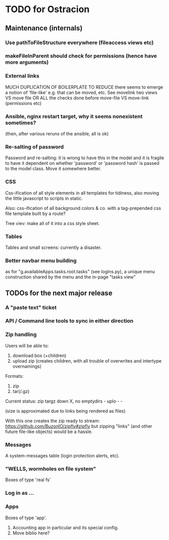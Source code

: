# TODO for Ostracion

## Maintenance (internals)

### Use pathToFileStructure everywhere (fileaccess views etc)

### makeFileInParent should check for permissions (hence have more arguments)

### External links

MUCH DUPLICATION OF BOILERPLATE TO REDUCE
there seems to emerge a notion of 'file-like'
e.g. that can be moved, etc. See movelink two views VS move file
OR ALL the checks done before move-file VS move-link (permissions etc)

### Ansible, nginx restart target, why it seems nonexistent sometimes?
(then, after various reruns of the ansible, all is ok)

### Re-salting of password

Password and re-salting: it is wrong to have this in the model and
it is fragile to have it dependent on whether 'password' or 'password hash'
is passed to the model class. Move it somewhere better.

### CSS

Css-ification of all style elements in all templates for tidiness,
also moving the little javascript to scripts in static.

Also: css-ification of all background colors & co. with
a tag-prepended css file template built by a route?

Tree viev: make all of it into a css style sheet.

### Tables

Tables and small screens: currently a disaster.

### Better navbar menu building

as for "g.availableApps.tasks.root.tasks" (see logins.py),
a unique menu construction shared by the menu and the in-page "tasks view"


## TODOs for the next major release

### A "paste text" ticket

### API / Command line tools to sync in either direction

### Zip handling

Users will be able to:

1. download box (+children)
2. upload zip (creates children, with all trouble of overwrites and
               intertype overnamings)

Formats:
1. zip
2. tar(/.gz)

Current status:
       zip                  targz
down   X, no emptydirs      -
uplo   -                    -

(size is approximated due to links being rendered as files)

With this one creates the zip ready to stream:
  https://github.com/BuzonIO/zipfly#zipfly
but zipping "links" (and other future file-like objects) would be a hassle.

### Messages

A system-messages table (login protection alerts, etc).

### "WELLS, wormholes on file system"

Boxes of type 'real fs'

### Log in as ...

### Apps

Boxes of type 'app'.

1. Accounting app in particular and its special config.
2. Move biblio here?
